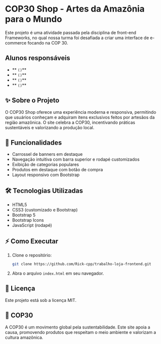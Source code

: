# COP30 Shop - Artes da Amazônia para o Mundo

Este projeto é uma atividade passada pela disciplina de front-end Frameworks, no qual nossa turma foi desafiada a criar uma interface de e-commerce focando na COP 30.

## Alunos responsáveis

- ** `()`**
- ** `()`**
- ** `()`**
- ** `()`**

## ✨ Sobre o Projeto

O COP30 Shop oferece uma experiência moderna e responsiva, permitindo que usuários conheçam e adquiram itens exclusivos feitos por artesãos da região amazônica. O site celebra a COP30, incentivando práticas sustentáveis e valorizando a produção local.

## 🚀 Funcionalidades

- Carrossel de banners em destaque
- Navegação intuitiva com barra superior e rodapé customizados
- Exibição de categorias populares
- Produtos em destaque com botão de compra
- Layout responsivo com Bootstrap

## 🛠️ Tecnologias Utilizadas

- HTML5
- CSS3 (customizado e Bootstrap)
- Bootstrap 5
- Bootstrap Icons
- JavaScript (rodapé)

## ⚡ Como Executar

1. Clone o repositório:
	 ```bash
	 git clone https://github.com/Rick-cpp/trabalho-loja-frontend.git
	 ```
2. Abra o arquivo `index.html` em seu navegador.

## 📄 Licença
Este projeto está sob a licença MIT.

## 🌱 COP30
A COP30 é um movimento global pela sustentabilidade. Este site apoia a causa, promovendo produtos que respeitam o meio ambiente e valorizam a cultura amazônica.